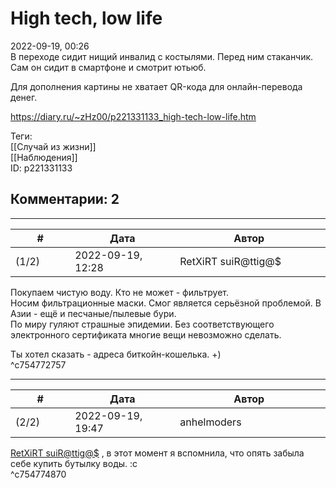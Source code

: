 High tech, low life
===================

  
2022-09-19, 00:26  
 В переходе сидит нищий инвалид с костылями. Перед ним стаканчик. Сам он сидит в смартфоне и смотрит ютьюб.   
   
 Для дополнения картины не хватает QR-кода для онлайн-перевода денег.   
  
<https://diary.ru/~zHz00/p221331133_high-tech-low-life.htm>  
  
Теги:  
[[Случай из жизни]]  
[[Наблюдения]]  
ID: p221331133  


Комментарии: 2
--------------

  


---



|         #         |              Дата              |                     Автор                     |           ID           |
| --- | --- | --- | --- |
| (1/2) | 2022-09-19, 12:28 | RetXiRT suiR@ttig@$ | c754772757 |

  
 Покупаем чистую воду. Кто не может - фильтрует.   
 Носим фильтрационные маски. Смог является серьёзной проблемой. В Азии - ещё и песчаные/пылевые бури.   
 По миру гуляют страшные эпидемии. Без соответствующего электронного сертификата многие вещи невозможно сделать.   
   
 Ты хотел сказать - адреса биткойн-кошелька. +)   
 ^c754772757

---



|         #         |              Дата              |                     Автор                     |           ID           |
| --- | --- | --- | --- |
| (2/2) | 2022-09-19, 19:47 | anhelmoders | c754774870 |

  
  [RetXiRT suiR@ttig@$](https://Hellspawn.diary.ru "Atomicautionuclear")  , в этот момент я вспомнила, что опять забыла себе купить бутылку воды. :c   
 ^c754774870
